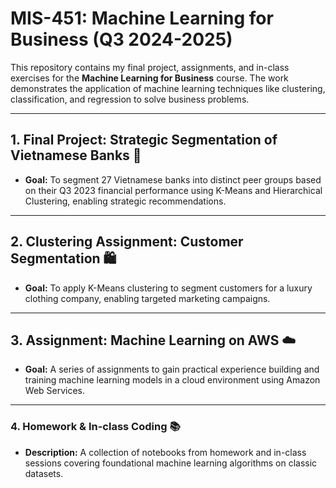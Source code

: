# MIS-451: Machine Learning for Business (Q3 2024-2025)

This repository contains my final project, assignments, and in-class exercises for the **Machine Learning for Business** course. The work demonstrates the application of machine learning techniques like clustering, classification, and regression to solve business problems.

---

## 1. Final Project: Strategic Segmentation of Vietnamese Banks 🏦

* **Goal:** To segment 27 Vietnamese banks into distinct peer groups based on their Q3 2023 financial performance using K-Means and Hierarchical Clustering, enabling strategic recommendations.

---

## 2. Clustering Assignment: Customer Segmentation 🛍️

* **Goal:** To apply K-Means clustering to segment customers for a luxury clothing company, enabling targeted marketing campaigns.

---

## 3. Assignment: Machine Learning on AWS ☁️

* **Goal:** A series of assignments to gain practical experience building and training machine learning models in a cloud environment using Amazon Web Services.

---

### 4. Homework & In-class Coding 📚

* **Description:** A collection of notebooks from homework and in-class sessions covering foundational machine learning algorithms on classic datasets.
